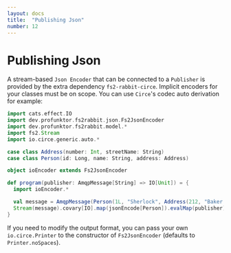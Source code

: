 ```yaml
---
layout: docs
title:  "Publishing Json"
number: 12
---
```


# Publishing Json

A stream-based `Json Encoder` that can be connected to a `Publisher` is provided by the extra dependency `fs2-rabbit-circe`. Implicit encoders for your classes must be on scope. You can use `Circe`'s codec auto derivation for example:

```scala mdoc:silent
import cats.effect.IO
import dev.profunktor.fs2rabbit.json.Fs2JsonEncoder
import dev.profunktor.fs2rabbit.model.*
import fs2.Stream
import io.circe.generic.auto.*

case class Address(number: Int, streetName: String)
case class Person(id: Long, name: String, address: Address)

object ioEncoder extends Fs2JsonEncoder

def program(publisher: AmqpMessage[String] => IO[Unit]) = {
  import ioEncoder.*

  val message = AmqpMessage(Person(1L, "Sherlock", Address(212, "Baker St")), AmqpProperties.empty)
  Stream(message).covary[IO].map(jsonEncode[Person]).evalMap(publisher)
}
```

If you need to modify the output format, you can pass your own `io.circe.Printer` to the constructor of `Fs2JsonEncoder` (defaults to `Printer.noSpaces`).
